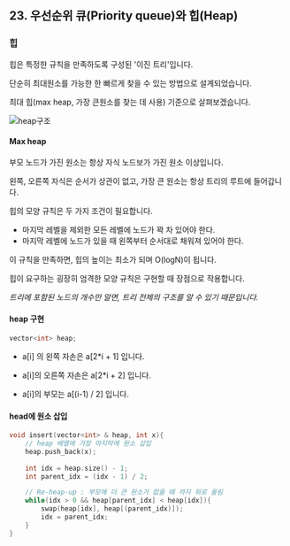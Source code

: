 ## 23. 우선순위 큐(Priority queue)와 힙(Heap)

### 힙

힙은 특정한 규칙을 만족하도록 구성된 '이진 트리'입니다.

단순히 최대원소를 가능한 한 빠르게 찾을 수 있는 방법으로 설계되었습니다.

최대 힙(max heap, 가장 큰원소를 찾는 데 사용) 기준으로 살펴보겠습니다.



![heap구조](./heap구조.jpg)







#### Max heap

부모 노드가 가진 원소는 항상 자식 노드보가 가진 원소 이상입니다.

왼쪽, 오른쪽 자식은 순서가 상관이 없고, 가장 큰 원소는 항상 트리의 루트에 들어갑니다.

힙의 모양 규칙은 두 가지 조건이 필요합니다.

- 마지막 레벨을 제외한 모든 레벨에 노드가 꽉 차 있어야 한다.
- 마지막 레벨에 노드가 있을 때 왼쪽부터 순서대로 채워져 있어야 한다.



이 규칙을 만족하면, 힙의 높이는 최소가 되며 O(logN)이 됩니다.

힙이 요구하는 굉장히 엄격한 모양 규칙은 구현할 때 장점으로 작용합니다.

*트리에 포함된 노드의 개수만 알면, 트리 전체의 구조를 알 수 있기 때문입니다.*



#### heap 구현

```c++
vector<int> heap;
```

- a[i] 의 왼쪽 자손은 a[2*i + 1] 입니다.

- a[i]의 오른쪽 자손은 a[2*i + 2] 입니다.

- a[i]의 부모는 a[(i-1) / 2] 입니다.



#### head에 원소 삽입

```c++
void insert(vector<int> & heap, int x){
    // heap 배열에 가장 마지막에 원소 삽입
    heap.push_back(x);
    
    int idx = heap.size() - 1;
    int parent_idx = (idx - 1) / 2;

    // Re-heap-up : 부모에 더 큰 원소가 없을 때 까지 위로 올림
    while(idx > 0 && heap[parent_idx] < heap[idx]){
        swap(heap[idx], heap[(parent_idx)]);
        idx = parent_idx;
    }
}
```



